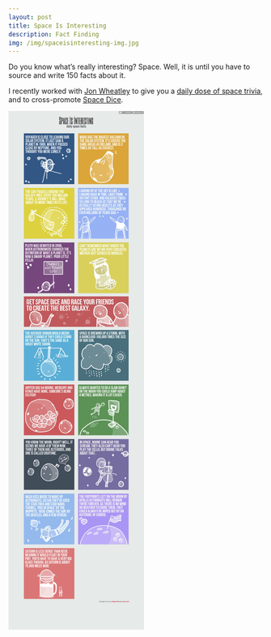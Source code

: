 ```yaml
---
layout: post
title: Space Is Interesting
description: Fact Finding
img: /img/spaceisinteresting-img.jpg
---
```


Do you know what’s really interesting? Space. Well, it is until you have to source and write 150 facts about it.

I recently worked with [Jon Wheatley](http://www.jonw.com/) to give you a [daily dose of space trivia](http://spaceisinteresting.com/), and to cross-promote [Space Dice](http://www.spacedice.com/).

<img src="/img/Space-Is-Interesting-Space-Facts.jpg">
 
